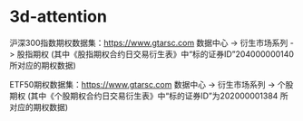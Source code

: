 # 3d-attention
沪深300指数期权数据集：https://www.gtarsc.com 数据中心 -> 衍生市场系列 -> 股指期权 
(其中《股指期权合约日交易衍生表》中“标的证券ID”204000000140 所对应的期权数据)

ETF50期权数据集：https://www.gtarsc.com 数据中心 -> 衍生市场系列 -> 个股期权 
(其中《个股期权合约日交易衍生表》中“标的证券ID”为202000001384 所对应的期权数据)